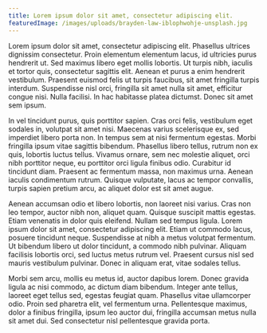 ```yaml
---
title: Lorem ipsum dolor sit amet, consectetur adipiscing elit.
featuredImage: /images/uploads/brayden-law-iblophwohje-unsplash.jpg
---
```

<!--StartFragment-->

Lorem ipsum dolor sit amet, consectetur adipiscing elit. Phasellus ultrices dignissim consectetur. Proin elementum elementum lacus, id ultricies purus hendrerit ut. Sed maximus libero eget mollis lobortis. Ut turpis nibh, iaculis et tortor quis, consectetur sagittis elit. Aenean et purus a enim hendrerit vestibulum. Praesent euismod felis ut turpis faucibus, sit amet fringilla turpis interdum. Suspendisse nisl orci, fringilla sit amet nulla sit amet, efficitur congue nisi. Nulla facilisi. In hac habitasse platea dictumst. Donec sit amet sem ipsum.

In vel tincidunt purus, quis porttitor sapien. Cras orci felis, vestibulum eget sodales in, volutpat sit amet nisi. Maecenas varius scelerisque ex, sed imperdiet libero porta non. In tempus sem at nisi fermentum egestas. Morbi fringilla ipsum vitae sagittis bibendum. Phasellus libero tellus, rutrum non ex quis, lobortis luctus tellus. Vivamus ornare, sem nec molestie aliquet, orci nibh porttitor neque, eu porttitor orci ligula finibus odio. Curabitur id tincidunt diam. Praesent ac fermentum massa, non maximus urna. Aenean iaculis condimentum rutrum. Quisque vulputate, lacus ac tempor convallis, turpis sapien pretium arcu, ac aliquet dolor est sit amet augue.

Aenean accumsan odio et libero lobortis, non laoreet nisi varius. Cras non leo tempor, auctor nibh non, aliquet quam. Quisque suscipit mattis egestas. Etiam venenatis in dolor quis eleifend. Nullam sed tempus ligula. Lorem ipsum dolor sit amet, consectetur adipiscing elit. Etiam ut commodo lacus, posuere tincidunt neque. Suspendisse at nibh a metus volutpat fermentum. Ut bibendum libero ut dolor tincidunt, a commodo nibh pulvinar. Aliquam facilisis lobortis orci, sed luctus metus rutrum vel. Praesent cursus nisl sed mauris vestibulum pulvinar. Donec in aliquam erat, vitae sodales tellus.

Morbi sem arcu, mollis eu metus id, auctor dapibus lorem. Donec gravida ligula ac nisi commodo, ac dictum diam bibendum. Integer ante tellus, laoreet eget tellus sed, egestas feugiat quam. Phasellus vitae ullamcorper odio. Proin sed pharetra elit, vel fermentum urna. Pellentesque maximus, dolor a finibus fringilla, ipsum leo auctor dui, fringilla accumsan metus nulla sit amet dui. Sed consectetur nisl pellentesque gravida porta.

<!--EndFragment-->